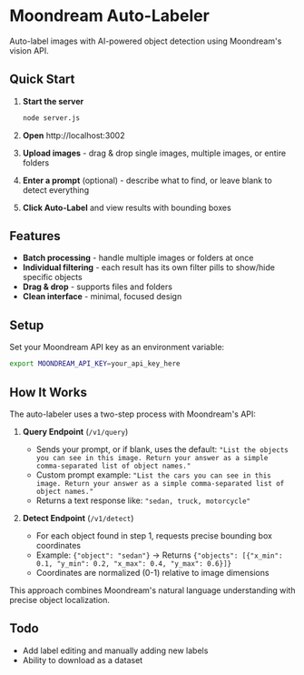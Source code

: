 # Moondream Auto-Labeler

Auto-label images with AI-powered object detection using Moondream's vision API.

## Quick Start

1. **Start the server**
   ```bash
   node server.js
   ```

2. **Open** http://localhost:3002

3. **Upload images** - drag & drop single images, multiple images, or entire folders

4. **Enter a prompt** (optional) - describe what to find, or leave blank to detect everything

5. **Click Auto-Label** and view results with bounding boxes

## Features

- **Batch processing** - handle multiple images or folders at once
- **Individual filtering** - each result has its own filter pills to show/hide specific objects
- **Drag & drop** - supports files and folders
- **Clean interface** - minimal, focused design

## Setup

Set your Moondream API key as an environment variable:

```bash
export MOONDREAM_API_KEY=your_api_key_here
```

## How It Works

The auto-labeler uses a two-step process with Moondream's API:

1. **Query Endpoint** (`/v1/query`)
   - Sends your prompt, or if blank, uses the default: `"List the objects you can see in this image. Return your answer as a simple comma-separated list of object names."`
   - Custom prompt example: `"List the cars you can see in this image. Return your answer as a simple comma-separated list of object names."`
   - Returns a text response like: `"sedan, truck, motorcycle"`

2. **Detect Endpoint** (`/v1/detect`) 
   - For each object found in step 1, requests precise bounding box coordinates
   - Example: `{"object": "sedan"}` → Returns `{"objects": [{"x_min": 0.1, "y_min": 0.2, "x_max": 0.4, "y_max": 0.6}]}`
   - Coordinates are normalized (0-1) relative to image dimensions

This approach combines Moondream's natural language understanding with precise object localization.

## Todo
- Add label editing and manually adding new labels
- Ability to download as a dataset